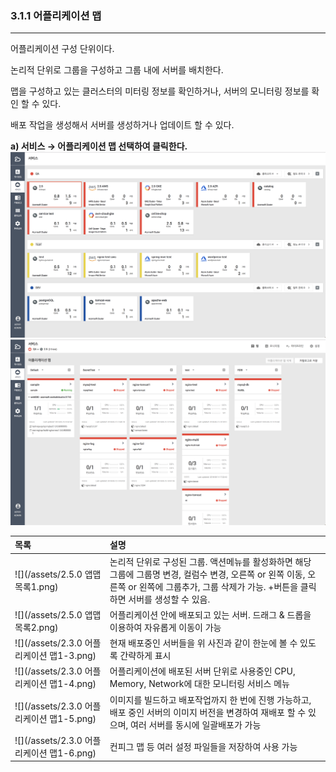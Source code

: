 ### 3.1.1   어플리케이션 맵

---

어플리케이션 구성 단위이다.

논리적 단위로 그룹을 구성하고 그룹 내에 서버를 배치한다.

맵을 구성하고 있는 클러스터의 미터링 정보를 확인하거나, 서버의 모니터링 정보를 확인 할 수 있다.

배포 작업을 생성해서 서버를 생성하거나 업데이트 할 수 있다.

**a\) 서비스 **→** 어플리케이션 맵 선택하여 클릭한다.**![](/assets/2.5_ko_service_02.png)![](/assets/2.5_ko_service_appmap_01.png)

| **목록** | **설명** |
| :--- | :--- |
| ![](/assets/2.5.0 앱맵 목록1.png) | 논리적 단위로 구성된 그룹. 액션메뉴를 활성화하면 해당 그룹에 그룹명 변경, 컬럼수 변경, 오른쪽 or 왼쪽 이동, 오른쪽 or 왼쪽에 그룹추가, 그룹 삭제가 가능. +버튼을 클릭하면 서버를 생성할 수 있음. |
| ![](/assets/2.5.0 앱맵 목록2.png) | 어플리케이션  안에 배포되고 있는 서버. 드래그 & 드롭을 이용하여 자유롭게 이동이 가능 |
| ![](/assets/2.3.0 어플리케이션 맵1-3.png) | 현재 배포중인 서버들을 위 사진과 같이 한눈에 볼 수 있도록 간략하게 표시 |
| ![](/assets/2.3.0 어플리케이션 맵1-4.png) | 어플리케이션에 배포된 서버 단위로 사용중인 CPU, Memory, Network에 대한 모니터링 서비스 메뉴 |
| ![](/assets/2.3.0 어플리케이션 맵1-5.png) | 이미지를 빌드하고 배포작업까지 한 번에 진행 가능하고, 배포 중인 서버의 이미지 버전을 변경하여 재배포 할 수 있으며, 여러 서버를 동시에 일괄배포가 가능 |
| ![](/assets/2.3.0 어플리케이션 맵1-6.png) | 컨피그 맵 등 여러 설정 파일들을 저장하여 사용 가능 |



